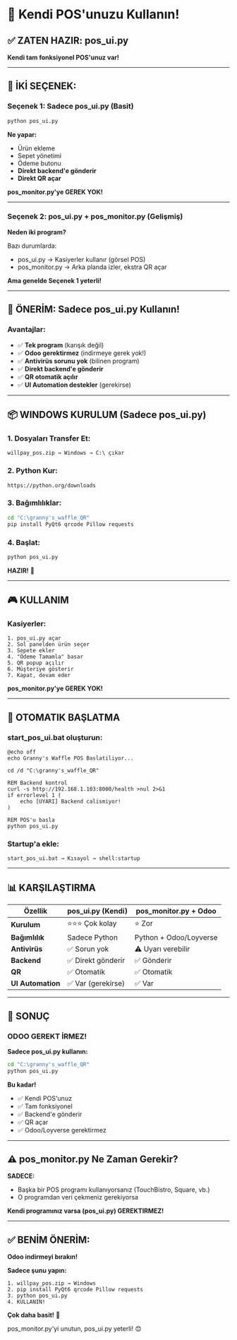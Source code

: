 # 🧇 Kendi POS'unuzu Kullanın!

## ✅ ZATEN HAZIR: pos_ui.py

**Kendi tam fonksiyonel POS'unuz var!**

---

## 🎯 İKİ SEÇENEK:

### Seçenek 1: Sadece pos_ui.py (Basit)

```cmd
python pos_ui.py
```

**Ne yapar:**
- Ürün ekleme
- Sepet yönetimi
- Ödeme butonu
- **Direkt backend'e gönderir**
- **Direkt QR açar**

**pos_monitor.py'ye GEREK YOK!**

---

### Seçenek 2: pos_ui.py + pos_monitor.py (Gelişmiş)

**Neden iki program?**

Bazı durumlarda:
- pos_ui.py → Kasiyerler kullanır (görsel POS)
- pos_monitor.py → Arka planda izler, ekstra QR açar

**Ama genelde Seçenek 1 yeterli!**

---

## 🚀 ÖNERİM: Sadece pos_ui.py Kullanın!

### Avantajlar:

- ✅ **Tek program** (karışık değil)
- ✅ **Odoo gerektirmez** (indirmeye gerek yok!)
- ✅ **Antivirüs sorunu yok** (bilinen program)
- ✅ **Direkt backend'e gönderir**
- ✅ **QR otomatik açılır**
- ✅ **UI Automation destekler** (gerekirse)

---

## 📦 WINDOWS KURULUM (Sadece pos_ui.py)

### 1. Dosyaları Transfer Et:
```
willpay_pos.zip → Windows → C:\ çıkar
```

### 2. Python Kur:
```
https://python.org/downloads
```

### 3. Bağımlılıklar:
```cmd
cd "C:\granny's_waffle_QR"
pip install PyQt6 qrcode Pillow requests
```

### 4. Başlat:
```cmd
python pos_ui.py
```

**HAZIR!** 🎉

---

## 🎮 KULLANIM

### Kasiyerler:
```
1. pos_ui.py açar
2. Sol panelden ürün seçer
3. Sepete ekler
4. "Ödeme Tamamla" basar
5. QR popup açılır
6. Müşteriye gösterir
7. Kapat, devam eder
```

**pos_monitor.py'ye GEREK YOK!**

---

## 🔧 OTOMATIK BAŞLATMA

### start_pos_ui.bat oluşturun:

```batch
@echo off
echo Granny's Waffle POS Baslatiliyor...

cd /d "C:\granny's_waffle_QR"

REM Backend kontrol
curl -s http://192.168.1.103:8000/health >nul 2>&1
if errorlevel 1 (
    echo [UYARI] Backend calismiyor!
)

REM POS'u basla
python pos_ui.py
```

### Startup'a ekle:
```
start_pos_ui.bat → Kısayol → shell:startup
```

---

## 📊 KARŞILAŞTIRMA

| Özellik | pos_ui.py (Kendi) | pos_monitor.py + Odoo |
|---------|-------------------|----------------------|
| **Kurulum** | ⭐⭐⭐ Çok kolay | ⭐ Zor |
| **Bağımlılık** | Sadece Python | Python + Odoo/Loyverse |
| **Antivirüs** | ✅ Sorun yok | ⚠️ Uyarı verebilir |
| **Backend** | ✅ Direkt gönderir | ✅ Gönderir |
| **QR** | ✅ Otomatik | ✅ Otomatik |
| **UI Automation** | ✅ Var (gerekirse) | ✅ Var |

---

## 🎯 SONUÇ

### ODOO GEREKT İRMEZ!

**Sadece pos_ui.py kullanın:**

```cmd
cd "C:\granny's_waffle_QR"
python pos_ui.py
```

**Bu kadar!** 

- ✅ Kendi POS'unuz
- ✅ Tam fonksiyonel
- ✅ Backend'e gönderir
- ✅ QR açar
- ✅ Odoo/Loyverse gerektirmez

---

## ⚠️ pos_monitor.py Ne Zaman Gerekir?

**SADECE:**
- Başka bir POS programı kullanıyorsanız (TouchBistro, Square, vb.)
- O programdan veri çekmeniz gerekiyorsa

**Kendi programınız varsa (pos_ui.py) GEREKTIRMEZ!**

---

## ✅ BENİM ÖNERİM:

**Odoo indirmeyi bırakın!**

**Sadece şunu yapın:**
```
1. willpay_pos.zip → Windows
2. pip install PyQt6 qrcode Pillow requests
3. python pos_ui.py
4. KULLANIN!
```

**Çok daha basit!** 🎉

pos_monitor.py'yi unutun, pos_ui.py yeterli! 😊
